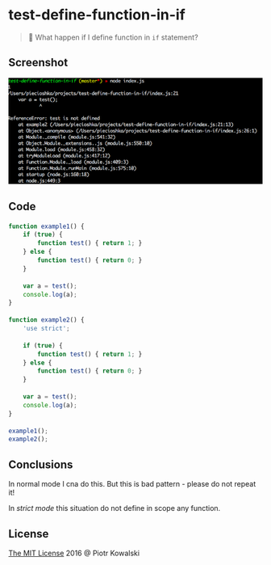 # test-define-function-in-if

> :ledger: What happen if I define function in `if` statement?

## Screenshot

![](./screenshot.png)

## Code

```javascript
function example1() {
    if (true) {
        function test() { return 1; }
    } else {
        function test() { return 0; }
    }

    var a = test();
    console.log(a);
}

function example2() {
    'use strict';

    if (true) {
        function test() { return 1; }
    } else {
        function test() { return 0; }
    }

    var a = test();
    console.log(a);
}

example1();
example2();
```

## Conclusions

In normal mode I cna do this. But this is bad pattern - please do not repeat it!

In *strict mode* this situation do not define in scope any function.

## License

[The MIT License](http://piecioshka.mit-license.org) 2016 @ Piotr Kowalski
